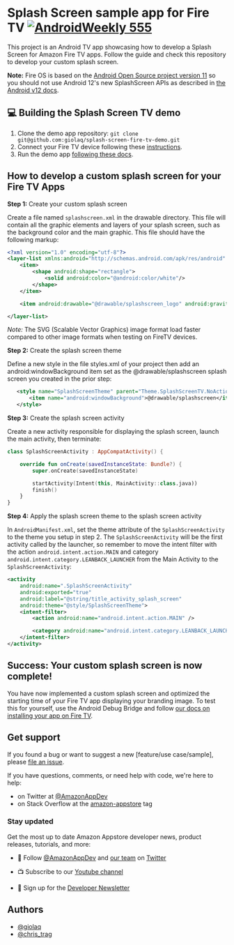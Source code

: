 # Splash Screen sample app for Fire TV  [![AndroidWeekly 555](https://androidweekly.net/issues/issue-555/badge)](https://androidweekly.net/issues/issue-555)
This project is an Android TV app showcasing how to develop a Splash Screen for Amazon Fire TV apps. Follow the guide and check this repository to develop your custom splash screen.

**Note:** Fire OS is based on the [Android Open Source project version 11](https://source.android.com/docs/setup/about/android-11-release) so you should not use Android 12's new SplashScreen APIs as described in [the Android v12 docs](https://developer.android.com/develop/ui/views/launch/splash-screen).


## 💻 Building the Splash Screen TV demo

1. Clone the demo app repository:
`git clone git@github.com:giolaq/splash-screen-fire-tv-demo.git`
2. Connect your Fire TV device following these [instructions](https://developer.amazon.com/docs/fire-tv/connecting-adb-to-device.html).
3. Run the demo app [following these docs](https://developer.amazon.com/docs/fire-tv/installing-and-running-your-app.html).

## How to develop a custom splash screen for your Fire TV Apps

**Step 1:** Create your custom splash screen

Create a file named `splashscreen.xml` in the drawable directory. This file will contain all the graphic elements and layers of your splash screen, such as the background color and the main graphic. This file should have the following markup:

```xml
<?xml version="1.0" encoding="utf-8"?>
<layer-list xmlns:android="http://schemas.android.com/apk/res/android" android:opacity="opaque">
    <item>
        <shape android:shape="rectangle">
            <solid android:color="@android:color/white"/>
        </shape>
    </item>

    <item android:drawable="@drawable/splashscreen_logo" android:gravity="center"/>

</layer-list>
```

*Note:* The SVG (Scalable Vector Graphics) image format load faster compared to other image formats when testing on FireTV devices.

**Step 2:** Create the splash screen theme

Define a new style in the file styles.xml of your project then add an android:windowBackground item set as the @drawable/splashscreen splash screen you created in the prior step:

 ```xml
    <style name="SplashScreenTheme" parent="Theme.SplashScreenTV.NoActionBar">
        <item name="android:windowBackground">@drawable/splashscreen</item>
    </style>
```

**Step 3:** Create the splash screen activity

Create a new activity responsible for displaying the splash screen, launch the main activity, then terminate:

```kotlin
class SplashScreenActivity : AppCompatActivity() {

    override fun onCreate(savedInstanceState: Bundle?) {
        super.onCreate(savedInstanceState)

        startActivity(Intent(this, MainActivity::class.java))
        finish()
    }
}
```
**Step 4:** Apply the splash screen theme to the splash screen activity

In `AndroidManifest.xml`, set the theme attribute of the `SplashScreenActivity` to the theme you setup in step 2. The `SplashScreenActivity` will be the first activity called by the launcher, so remember to move the intent filter with the action `android.intent.action.MAIN` and category `android.intent.category.LEANBACK_LAUNCHER` from the Main Activity to the `SplashScreenActivity`:

```xml
<activity
    android:name=".SplashScreenActivity"
    android:exported="true"
    android:label="@string/title_activity_splash_screen"
    android:theme="@style/SplashScreenTheme">
    <intent-filter>
        <action android:name="android.intent.action.MAIN" />

        <category android:name="android.intent.category.LEANBACK_LAUNCHER" />
    </intent-filter>
</activity>
```

## Success: Your custom splash screen is now complete!

You have now implemented a custom splash screen and optimized the starting time of your Fire TV app displaying your branding image. To test this for yourself, use the Android Debug Bridge and follow [our docs on installing your app on Fire TV](https://developer.amazon.com/docs/fire-tv/installing-and-running-your-app.html).

## Get support

If you found a bug or want to suggest a new [feature/use case/sample], please [file an issue](../../issues).

If you have questions, comments, or need help with code, we're here to help:
- on Twitter at [@AmazonAppDev](https://twitter.com/AmazonAppDev)
- on Stack Overflow at the [amazon-appstore](https://stackoverflow.com/questions/tagged/amazon-appstore) tag


### Stay updated
Get the most up to date Amazon Appstore developer news, product releases, tutorials, and more:

* 📣 Follow [@AmazonAppDev](https://twitter.com/AmazonAppDev) and [our team](https://twitter.com/i/lists/1580293569897984000) on [Twitter](https://twitter.com/AmazonAppDev)

* 📺 Subscribe to our [Youtube channel](https://www.youtube.com/amazonappstoredevelopers)

* 📧 Sign up for the [Developer Newsletter](https://m.amazonappservices.com/devto-newsletter-subscribe)



## Authors

- [@giolaq](https://twitter.com/giolaq)
- [@chris_trag](https://twitter.com/chris_trag)
